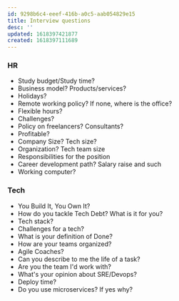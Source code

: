 ```yaml
---
id: 9298b6c4-eeef-416b-a0c5-aab054829e15
title: Interview questions
desc: ''
updated: 1618397421877
created: 1618397111689
---
```


### HR
- Study budget/Study time?
- Business model? Products/services?
- Holidays?
- Remote working policy? If none, where is the office?
- Flexible hours?
- Challenges?
- Policy on freelancers? Consultants?
- Profitable?
- Company Size? Tech size?
- Organization? Tech team size
- Responsibilities for the position
- Career development path? Salary raise and such
- Working computer?

### Tech
- You Build It, You Own It?
- How do you tackle Tech Debt? What is it for you?
- Tech stack?
- Challenges for a tech?
- What is your definition of Done?
- How are your teams organized?
- Agile Coaches?
- Can you describe to me the life of a task?
- Are you the team I'd work with?
- What's your opinion about SRE/Devops?
- Deploy time? 
- Do you use microservices? If yes why?

